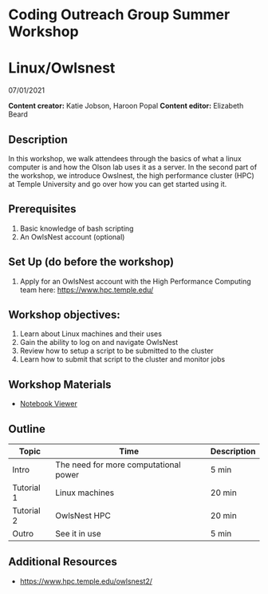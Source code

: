 # Coding Outreach Group Summer Workshop
# Linux/Owlsnest
07/01/2021

__**Content creator:**__ Katie Jobson, Haroon Popal
__**Content editor:**__ Elizabeth Beard


## Description
In this workshop, we walk attendees through the basics of what a linux computer is and how the Olson lab uses it as a server. In the second part of the workshop, we introduce Owslnest, the high performance cluster (HPC) at Temple University and go over how you can get started using it.

## Prerequisites
1. Basic knowledge of bash scripting
2. An OwlsNest account (optional)

## Set Up (do before the workshop)
1. Apply for an OwlsNest account with the High Performance Computing team here: https://www.hpc.temple.edu/
    
## Workshop objectives:
1. Learn about Linux machines and their uses
2. Gain the ability to log on and navigate OwlsNest
3. Review how to setup a script to be submitted to the cluster
4. Learn how to submit that script to the cluster and monitor jobs

## Workshop Materials
- [Notebook Viewer](https://tu-coding-outreach-group.github.io/cog_summer_workshops_2021/linux-owlsnest/index.html)

## Outline
| Topic | Time | Description |
| --- | --- | --- |
| Intro | The need for more computational power | 5 min |
| Tutorial 1 | Linux machines | 20 min |
| Tutorial 2 | OwlsNest HPC | 20 min |
| Outro | See it in use | 5 min 

## Additional Resources
- https://www.hpc.temple.edu/owlsnest2/
